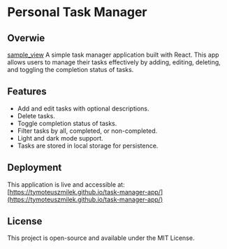 # Personal Task Manager

## Overwie
[sample_view](screenshots/sample_view.png)
A simple task manager application built with React. This app allows users to manage their tasks effectively by adding, editing, deleting, and toggling the completion status of tasks. 

## Features

- Add and edit tasks with optional descriptions.
- Delete tasks.
- Toggle completion status of tasks.
- Filter tasks by all, completed, or non-completed.
- Light and dark mode support.
- Tasks are stored in local storage for persistence.

## Deployment

This application is live and accessible at: [https://tymoteuszmilek.github.io/task-manager-app/](https://tymoteuszmilek.github.io/task-manager-app/)

## License

This project is open-source and available under the MIT License.
